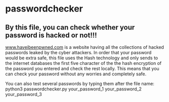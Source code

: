 # passwordchecker
## By this file, you can check whether your password is hacked or not!!!
www.haveibeenpwned.com is a website having all the collections of hacked passwords leaked by the cyber attackers.
In order that your password would be extra safe, this file uses the Hash technology and only sends to the internet databases the first five character of the the hash encryption of the password you entered and check the rest locally. This means that you can check your password without any worries and completely safe.

You can also test several passwords by typing them after the file name:
python3 passwordchecker.py your_password_1 your_password_2 your_password_3 
